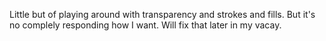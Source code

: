 Little but of playing around with transparency and strokes and fills.
But it's no complely responding how I want. 
Will fix that later in my  vacay. 